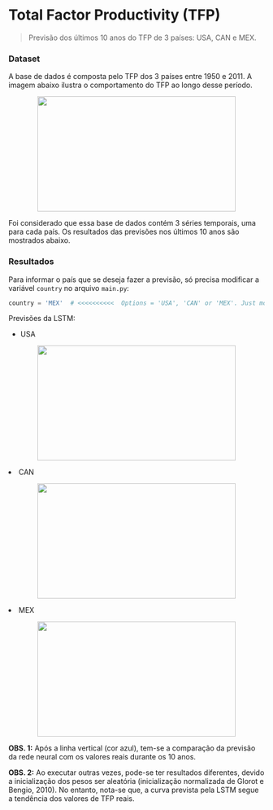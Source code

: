 # Total Factor Productivity (TFP)

> Previsão dos últimos 10 anos do TFP de 3 países: USA, CAN e MEX.

### Dataset

A base de dados é composta pelo TFP dos 3 países entre 1950 e 2011. A imagem abaixo ilustra o comportamento do TFP ao longo desse período.

<p align="center">
  <img width="390" height="226" src="https://i.imgur.com/yu998EB.png">
</p>

Foi considerado que essa base de dados contém 3 séries temporais, uma para cada país. Os resultados das previsões nos últimos 10 anos são mostrados abaixo.

### Resultados

Para informar o país que se deseja fazer a previsão, só precisa modificar a variável ``country`` no arquivo ``main.py``:

```python
country = 'MEX'  # <<<<<<<<<<  Options = 'USA', 'CAN' or 'MEX'. Just modify that line
```

Previsões da LSTM:

- USA

<p align="center">
  <img width="390" height="226" src="https://i.imgur.com/nZqAstR.png">
</p

- CAN

<p align="center">
  <img width="390" height="226" src="https://i.imgur.com/mA6kF1k.png">
</p

- MEX

<p align="center">
  <img width="390" height="226" src="https://i.imgur.com/jaJYDJt.png">
</p

**OBS. 1:** Após a linha vertical (cor azul), tem-se a comparação da previsão da rede neural com os valores reais durante os 10 anos.

**OBS. 2:** Ao executar outras vezes, pode-se ter resultados diferentes, devido a inicialização dos pesos ser aleatória (inicialização normalizada de Glorot e Bengio, 2010). No entanto, nota-se que, a curva prevista pela LSTM segue a tendência dos valores de TFP reais.